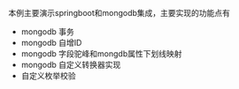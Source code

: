 本例主要演示springboot和mongodb集成，主要实现的功能点有
- mongodb 事务
- mongodb 自增ID
- mongodb 字段驼峰和mongdb属性下划线映射
- mongodb 自定义转换器实现
- 自定义枚举校验
